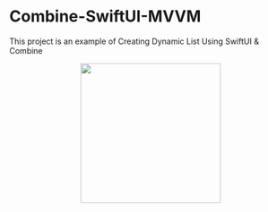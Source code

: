 # Combine-SwiftUI-MVVM
This project is an example of Creating Dynamic List Using SwiftUI & Combine   

<p align="center">
<img src="./Combine-SwiftUI-MVVM/preview/darkmode.gif" width="250">
</p>
